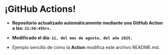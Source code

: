 # ¡GitHub Actions!
* **Repositorio actualizado automáticamente mediante una GitHub Action a las: `21:50:45hrs.`**
* **Modificado el día: `11, del mes de agosto, del año 2025.`**

* Ejemplo sencillo de cómo la **Action** modifica este archivo README.md.
